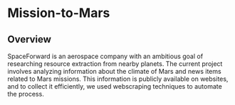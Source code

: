 # Mission-to-Mars

## Overview
SpaceForward is an aerospace company with an ambitious goal of researching resource extraction from nearby planets. The current project involves analyzing information about the climate of Mars and news items related to Mars missions. This information is publicly available on websites, and to collect it efficiently, we used webscraping techniques to automate the process.



